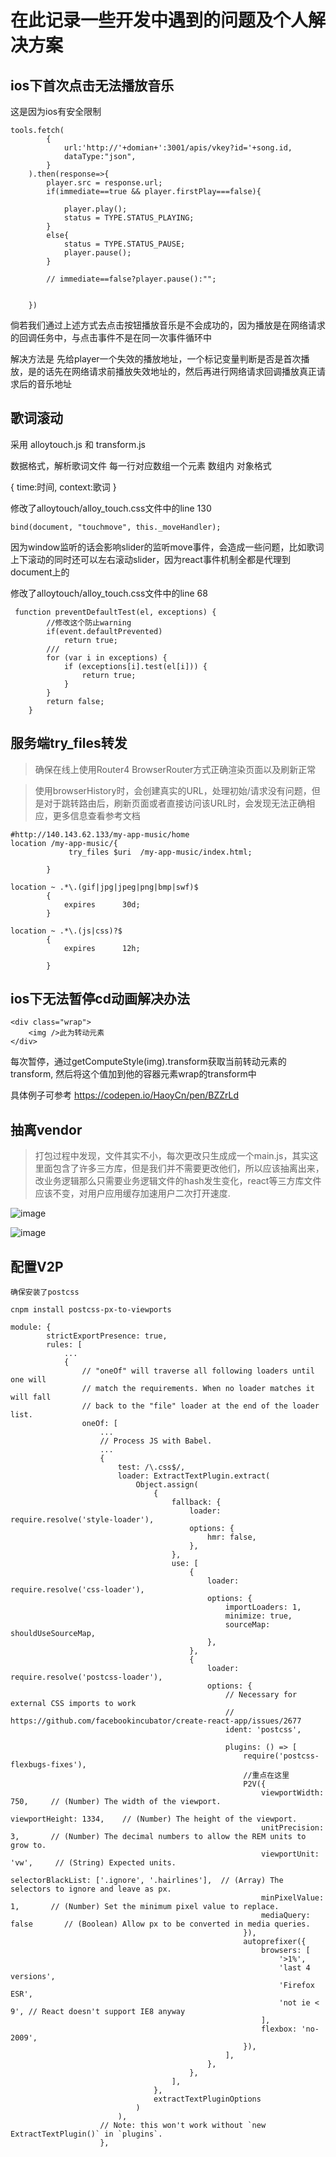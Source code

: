 # 在此记录一些开发中遇到的问题及个人解决方案

## ios下首次点击无法播放音乐
这是因为ios有安全限制
```
tools.fetch(
        {
            url:'http://'+domian+':3001/apis/vkey?id='+song.id,
            dataType:"json",
        }
    ).then(response=>{
        player.src = response.url;
        if(immediate==true && player.firstPlay===false){

            player.play();
            status = TYPE.STATUS_PLAYING;
        }
        else{
            status = TYPE.STATUS_PAUSE;
            player.pause();
        }

        // immediate==false?player.pause():"";


    })

```
倘若我们通过上述方式去点击按钮播放音乐是不会成功的，因为播放是在网络请求的回调任务中，与点击事件不是在同一次事件循环中

解决方法是 先给player一个失效的播放地址，一个标记变量判断是否是首次播放，是的话先在网络请求前播放失效地址的，然后再进行网络请求回调播放真正请求后的音乐地址

## 歌词滚动
采用 alloytouch.js 和 transform.js

数据格式，解析歌词文件
每一行对应数组一个元素
数组内 对象格式 

{
    time:时间,
    context:歌词
}

修改了alloytouch/alloy_touch.css文件中的line 130

```
bind(document, "touchmove", this._moveHandler);
```
因为window监听的话会影响slider的监听move事件，会造成一些问题，比如歌词上下滚动的同时还可以左右滚动slider，因为react事件机制全都是代理到document上的

修改了alloytouch/alloy_touch.css文件中的line 68

```
 function preventDefaultTest(el, exceptions) {
        //修改这个防止warning
        if(event.defaultPrevented)
            return true;
        ///
        for (var i in exceptions) {
            if (exceptions[i].test(el[i])) {
                return true;
            }
        }
        return false;
    }
```


## 服务端try_files转发
>确保在线上使用Router4 BrowserRouter方式正确渲染页面以及刷新正常

>使用browserHistory时，会创建真实的URL，处理初始/请求没有问题，但是对于跳转路由后，刷新页面或者直接访问该URL时，会发现无法正确相应，更多信息查看参考文档
```
#http://140.143.62.133/my-app-music/home
location /my-app-music/{
             try_files $uri  /my-app-music/index.html;

        }
        
location ~ .*\.(gif|jpg|jpeg|png|bmp|swf)$
        {
            expires      30d;
        }

location ~ .*\.(js|css)?$
        {
            expires      12h;

        }
```


## ios下无法暂停cd动画解决办法
```
<div class="wrap">
    <img />此为转动元素
</div>
```


每次暂停，通过getComputeStyle(img).transform获取当前转动元素的transform,
然后将这个值加到他的容器元素wrap的transform中

具体例子可参考
https://codepen.io/HaoyCn/pen/BZZrLd

## 抽离vendor
> 打包过程中发现，文件其实不小，每次更改只生成成一个main.js，其实这里面包含了许多三方库，但是我们并不需要更改他们，所以应该抽离出来，改业务逻辑那么只需要业务逻辑文件的hash发生变化，react等三方库文件应该不变，对用户应用缓存加速用户二次打开速度.

![image](https://volankey.github.io/React-Music/MYLOG/vendor1.png)

![image](https://volankey.github.io/React-Music/MYLOG/vendor2.png)

## 配置V2P


```
确保安装了postcss
```
```
cnpm install postcss-px-to-viewports
```


```
module: {
        strictExportPresence: true,
        rules: [
            ...
            {
                // "oneOf" will traverse all following loaders until one will
                // match the requirements. When no loader matches it will fall
                // back to the "file" loader at the end of the loader list.
                oneOf: [
                    ...
                    // Process JS with Babel.
                    ...
                    {
                        test: /\.css$/,
                        loader: ExtractTextPlugin.extract(
                            Object.assign(
                                {
                                    fallback: {
                                        loader: require.resolve('style-loader'),
                                        options: {
                                            hmr: false,
                                        },
                                    },
                                    use: [
                                        {
                                            loader: require.resolve('css-loader'),
                                            options: {
                                                importLoaders: 1,
                                                minimize: true,
                                                sourceMap: shouldUseSourceMap,
                                            },
                                        },
                                        {
                                            loader: require.resolve('postcss-loader'),
                                            options: {
                                                // Necessary for external CSS imports to work
                                                // https://github.com/facebookincubator/create-react-app/issues/2677
                                                ident: 'postcss',

                                                plugins: () => [
                                                    require('postcss-flexbugs-fixes'),
                                                    //重点在这里
                                                    P2V({
                                                        viewportWidth: 750,     // (Number) The width of the viewport.
                                                        viewportHeight: 1334,    // (Number) The height of the viewport.
                                                        unitPrecision: 3,       // (Number) The decimal numbers to allow the REM units to grow to.
                                                        viewportUnit: 'vw',     // (String) Expected units.
                                                        selectorBlackList: ['.ignore', '.hairlines'],  // (Array) The selectors to ignore and leave as px.
                                                        minPixelValue: 1,       // (Number) Set the minimum pixel value to replace.
                                                        mediaQuery: false       // (Boolean) Allow px to be converted in media queries.
                                                    }),
                                                    autoprefixer({
                                                        browsers: [
                                                            '>1%',
                                                            'last 4 versions',
                                                            'Firefox ESR',
                                                            'not ie < 9', // React doesn't support IE8 anyway
                                                        ],
                                                        flexbox: 'no-2009',
                                                    }),
                                                ],
                                            },
                                        },
                                    ],
                                },
                                extractTextPluginOptions
                            )
                        ),
                    // Note: this won't work without `new ExtractTextPlugin()` in `plugins`.
                    },
```





